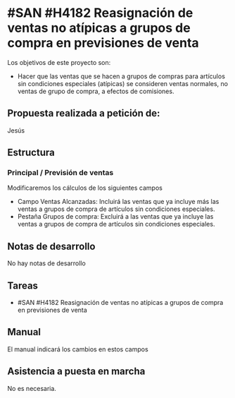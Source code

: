 # #SAN #H4182 Reasignación de ventas no atípicas a grupos de compra en previsiones de venta

Los objetivos de este proyecto son:
+ Hacer que las ventas que se hacen a grupos de compras para artículos sin condiciones especiales (atípicas) se consideren ventas normales, no ventas de grupo de compra, a efectos de comisiones.

## Propuesta realizada a petición de:
Jesús

## Estructura

### Principal / Previsión de ventas
Modificaremos los cálculos de los siguientes campos
+ Campo Ventas Alcanzadas: Incluirá las ventas que ya incluye más las ventas a grupos de compra de artículos sin condiciones especiales.
+ Pestaña Grupos de compra: Excluirá a las ventas que ya incluye las ventas a grupos de compra de artículos sin condiciones especiales.

## Notas de desarrollo
No hay notas de desarrollo

## Tareas
* #SAN #H4182 Reasignación de ventas no atípicas a grupos de compra en previsiones de venta

## Manual
El manual indicará los cambios en estos campos

## Asistencia a puesta en marcha
No es necesaria.